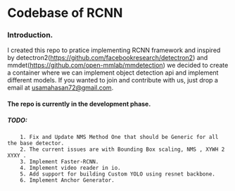 # Codebase of RCNN

### Introduction.
I created this repo to pratice implementing RCNN framework and inspired by detectron2(https://github.com/facebookresearch/detectron2) and mmdet(https://github.com/open-mmlab/mmdetection) we decided to create a container where we can implement object detection api and implement different models. If you wanted to join and contribute with us, just drop a email at usamahasan72@gmail.com. 

#### The repo is currently in the development phase.

##### TODO:
        1. Fix and Update NMS Method One that should be Generic for all the base detector.
        2. The current issues are with Bounding Box scaling, NMS , XYWH 2 XYXY . 
        3. Implement Faster-RCNN.
        4. Implement video reader in io.
        5. Add support for building Custom YOLO using resnet backbone.
        6. Implement Anchor Generator.

